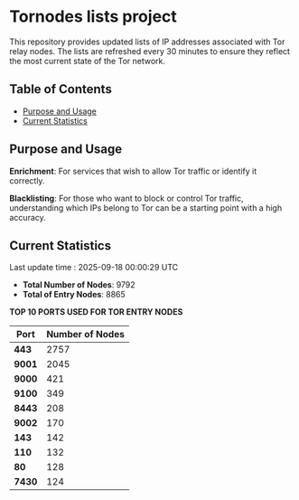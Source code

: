 # Tornodes lists project

This repository provides updated lists of IP addresses associated with Tor relay nodes. The lists are refreshed every 30 minutes to ensure they reflect the most current state of the Tor network.

## Table of Contents

- [Purpose and Usage](#purpose-and-usage)
- [Current Statistics](#current-statistics)


## Purpose and Usage

**Enrichment**: For services that wish to allow Tor traffic or identify it correctly.

**Blacklisting**: For those who want to block or control Tor traffic, understanding which IPs belong to Tor can be a starting point with a high accuracy.

## Current Statistics

Last update time : 2025-09-18 00:00:29 UTC

- **Total Number of Nodes**: 9792
- **Total of Entry Nodes**: 8865

**TOP 10 PORTS USED FOR TOR ENTRY NODES**

| **Port** | **Number of Nodes** |
|------|-----------------|
| **443**   | 2757  |
| **9001**   | 2045  |
| **9000**   | 421  |
| **9100**   | 349  |
| **8443**   | 208  |
| **9002**   | 170  |
| **143**   | 142  |
| **110**   | 132  |
| **80**   | 128  |
| **7430**   | 124  |

